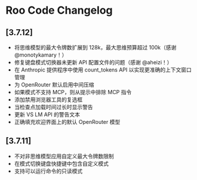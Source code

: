 # Roo Code Changelog

## [3.7.12]

- 将思维模型的最大令牌数扩展到 128k，最大思维预算超过 100k（感谢 @monotykamary！）
- 修复键盘模式切换器未更新 API 配置文件的问题（感谢 @aheizi！）
- 在 Anthropic 提供程序中使用 count_tokens API 以实现更准确的上下文窗口管理
- 为 OpenRouter 默认启用中间压缩
- 如果模式不支持 MCP，则从提示中排除 MCP 指令
- 添加禁用浏览器工具的复选框
- 当检查点加载时间过长时显示警告
- 更新 VS LM API 的警告文本
- 正确填充欢迎界面上的默认 OpenRouter 模型

## [3.7.11]

- 不对非思维模型应用自定义最大令牌数限制
- 在模式切换键盘快捷键中包含自定义模式
- 支持可以运行命令的只读模式
